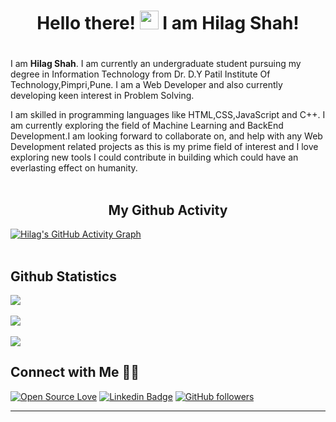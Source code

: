 # <h1 align="center">Hello there! <img src="https://raw.githubusercontent.com/MartinHeinz/MartinHeinz/master/wave.gif" width="30px"> I am Hilag Shah!<h1>

I am <b>Hilag Shah</b>. I am currently an undergraduate student pursuing my degree in Information Technology from Dr. D.Y Patil Institute Of Technology,Pimpri,Pune. I am a Web Developer and also currently developing keen interest in Problem Solving.

I am skilled in programming languages like HTML,CSS,JavaScript and C++. I am currently exploring the field of Machine Learning and BackEnd Development.I am looking forward to collaborate on, and help with any Web Development related projects as this is my prime field of interest and I love exploring new tools I could contribute in building which could have an everlasting effect on humanity.
<br /><br />
## <h2 align="center">My Github Activity </h2>
[![Hilag's GitHub Activity Graph](https://activity-graph.herokuapp.com/graph?username=shahhilag&theme=minimal)](https://github.com/shahhilag)
<br /><br />

## Github Statistics 
<a href="https://github.com/shahhilag/github-readme-stats">
  <img align="center" src="https://github-readme-stats.vercel.app/api?username=shahhilag&show_icons=true&count_private=true&hide=stars,issues&layout=compact" />
</a>
<br /><br />
<a href="https://github.com/shahhilag/github-readme-stats">
  <img align="center" src="https://github-readme-stats.vercel.app/api/top-langs/?username=shahhilag&layout=compact" />
</a>
<br /><br />
<a href="https://github.com/shahhilag/github-readme-stats">
  <img align="center" src="https://github-readme-streak-stats.herokuapp.com/?user=shahhilag" />
</a>
<br />

## Connect with Me 🤝🏻
[![Open Source Love](https://badges.frapsoft.com/os/v2/open-source.svg?v=103)](https://github.com/shahhilag)
[![Linkedin Badge](https://img.shields.io/badge/-Hilag%20Shah-blue?style=social&logo=Linkedin&logoColor=blue&link=https://www.linkedin.com/in/hilag-shah-802299189/)](https://www.linkedin.com/in/hilag-shah-802299189/) [![GitHub followers](https://img.shields.io/github/followers/shahhilag?label=Follow&style=social)](https://github.com/shahhilag/?tab=follow)
<hr />
